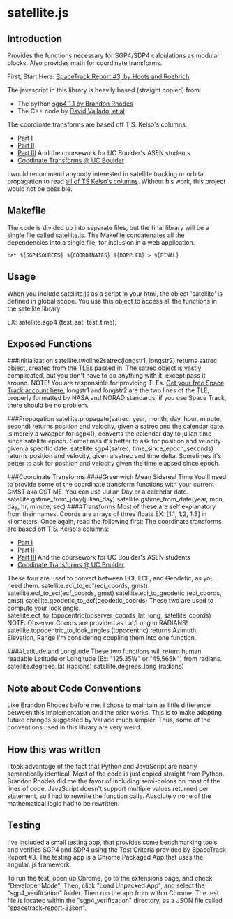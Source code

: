 satellite.js
==============

Introduction
--------------
Provides the functions necessary for SGP4/SDP4 calculations as modular blocks. Also provides math for coordinate transforms.

First, Start Here: [SpaceTrack Report #3, by Hoots and Roehrich](http://celestrak.com/NORAD/documentation/spacetrk.pdf).

The javascript in this library is heavily based (straight copied) from:
*   The python [sgp4 1.1 by Brandon Rhodes](https://pypi.python.org/pypi/sgp4/)
*   The C++ code by [David Vallado, et al](http://www.celestrak.com/publications/AIAA/2006-6753/)

The coordinate transforms are based off T.S. Kelso's columns:
*   [Part I](http://celestrak.com/columns/v02n01/)
*   [Part II](http://celestrak.com/columns/v02n02/)
*   [Part III](http://celestrak.com/columns/v02n03/)
And the coursework for UC Boulder's ASEN students
*   [Coodinate Transforms @ UC Boulder](ccar.colorado.edu/ASEN5070/handouts/coordsys.doc)

I would recommend anybody interested in satellite tracking or orbital propagation to read [all of TS Kelso's columns](http://celestrak.com/columns/). Without his work, this project would not be possible.

Makefile
--------
The code is divided up into separate files, but the final library will be a single file called satellite.js. The Makefile concatenates all the dependencies into a single file, for inclusion in a web application.

    cat ${SGP4SOURCES} ${COORDINATES} ${DOPPLER} > ${FINAL}

Usage
-----
When you include satellite.js as a script in your html, the object 'satellite' is defined in global scope. You use this object to access all the functions in the satellite library.

EX:
     satellite.sgp4 (test_sat, test_time);

Exposed Functions
---
###Initialization
     satellite.twoline2satrec(longstr1, longstr2)
returns satrec object, created from the TLEs passed in. The satrec object is vastly complicated, but you don't have to do anything with it, except pass it around.
NOTE! You are responsible for providing TLEs. [Get your free Space Track account here.](https://www.space-track.org/auth/login)
longstr1 and longstr2 are the two lines of the TLE, properly formatted by NASA and NORAD standards. if you use Space Track, there should be no problem.


###Propogation
     satellite.propagate(satrec, year, month, day, hour, minute, second)
returns position and velocity, given a satrec and the calendar date. is merely a wrapper for sgp4(), converts the calendar day to julian time since satellite epoch. Sometimes it's better to ask for position and velocity given a specific date.
     satellite.sgp4(satrec, time_since_epoch_seconds)
returns position and velocity, given a satrec and time delta. Sometimes it's better to ask for position and velocity given the time elapsed since epoch.

###Coordinate Transforms
####Greenwich Mean Sidereal Time
You'll need to provide some of the coordinate transform functions with your current GMST aka GSTIME. You can use Julian Day or a calendar date.
    satellite.gstime_from_jday(julian_day)
    satellite.gstime_from_date(year, mon, day, hr, minute, sec)
####Transforms
Most of these are self explanatory from their names. Coords are arrays of three floats EX: [1.1, 1.2, 1.3] in kilometers. Once again, read the following first:
The coordinate transforms are based off T.S. Kelso's columns:
*   [Part I](http://celestrak.com/columns/v02n01/)
*   [Part II](http://celestrak.com/columns/v02n02/)
*   [Part III](http://celestrak.com/columns/v02n03/)
And the coursework for UC Boulder's ASEN students
*   [Coodinate Transforms @ UC Boulder](ccar.colorado.edu/ASEN5070/handouts/coordsys.doc)

These four are used to convert between ECI, ECF, and Geodetic, as you need them.
    satellite.eci_to_ecf(eci_coords, gmst)
    satellite.ecf_to_eci(ecf_coords, gmst)
    satellite.eci_to_geodetic (eci_coords, gmst)
    satellite.geodetic_to_ecf(geodetic_coords)
These two are used to compute your look angle.
    satellite.ecf_to_topocentric(observer_coords_lat_long, satellite_coords)
NOTE: Observer Coords are provided as Lat/Long in RADIANS!
    satellite.topocentric_to_look_angles (topocentric)
        returns Azimuth, Elevation, Range
I'm considering coupling them into one function.

####Latitude and Longitude
These two functions will return human readable Latitude or Longitude
(Ex: "125.35W" or "45.565N") from radians.
    satellite.degrees_lat (radians)
    satellite.degrees_long (radians)

Note about Code Conventions
---------------------------
Like Brandon Rhodes before me, I chose to maintain as little difference between this implementation and the prior works. This is to make adapting future changes suggested by Vallado much simpler. Thus, some of the conventions used in this library are very weird.

How this was written
--------------------
I took advantage of the fact that Python and JavaScript are nearly semantically identical. Most of the code is just copied straight from Python. Brandon Rhodes did me the favor of including semi-colons on most of the lines of code. JavaScript doesn't support multiple values returned per statement, so I had to rewrite the function calls. Absolutely none of the mathematical logic had to be rewritten.

Testing
-------
I've included a small testing app, that provides some benchmarking tools and verifies SGP4 and SDP4 using the Test Criteria provided by SpaceTrack Report #3. The testing app is a Chrome Packaged App that uses the angular. js framework.

To run the test, open up Chrome, go to the extensions page, and check "Developer Mode". Then, click "Load Unpacked App", and select the "sgp4_verification" folder. Then run the app from within Chrome. The test file is located within the "sgp4_verification" directory, as a JSON file called "spacetrack-report-3.json".
